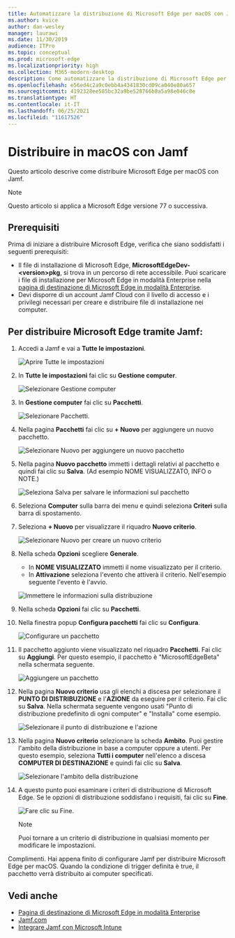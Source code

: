 ```yaml
---
title: Automatizzare la distribuzione di Microsoft Edge per macOS con Jamf
ms.author: kvice
author: dan-wesley
manager: laurawi
ms.date: 11/30/2019
audience: ITPro
ms.topic: conceptual
ms.prod: microsoft-edge
ms.localizationpriority: high
ms.collection: M365-modern-desktop
description: Come automatizzare la distribuzione di Microsoft Edge per macOS con Jamf.
ms.openlocfilehash: e56ed4c2a9c0ebb4a4341830cd09ca040e80a657
ms.sourcegitcommit: 4192328ee585bc32a9be528766b8a5a98e046c8e
ms.translationtype: HT
ms.contentlocale: it-IT
ms.lasthandoff: 06/25/2021
ms.locfileid: "11617526"
---
```

# <a name="deploy-to-macos-with-jamf"></a>Distribuire in macOS con Jamf

Questo articolo descrive come distribuire Microsoft Edge per macOS con Jamf.

> [!NOTE]
> Questo articolo si applica a Microsoft Edge versione 77 o successiva.

## <a name="prerequisites"></a>Prerequisiti

Prima di iniziare a distribuire Microsoft Edge, verifica che siano soddisfatti i seguenti prerequisiti:

- Il file di installazione di Microsoft Edge, **MicrosoftEdgeDev-\<version\>pkg**, si trova in un percorso di rete accessibile. Puoi scaricare i file di installazione per Microsoft Edge in modalità Enterprise nella [pagina di destinazione di Microsoft Edge in modalità Enterprise](https://aka.ms/EdgeEnterprise).
- Devi disporre di un account Jamf Cloud con il livello di accesso e i privilegi necessari per creare e distribuire file di installazione nei computer.

## <a name="to-deploy-microsoft-edge-using-jamf"></a>Per distribuire Microsoft Edge tramite Jamf:

1. Accedi a Jamf e vai a **Tutte le impostazioni**.

    ![Aprire Tutte le impostazioni](./media/mac-deploy/jamf-dash-main-open-settings.png)

2. In **Tutte le impostazioni** fai clic su **Gestione computer**.

    ![Selezionare Gestione computer](./media/mac-deploy/jamf-all-settings-computer-mgmt.png)

3. In **Gestione computer** fai clic su **Pacchetti**.

    ![Selezionare Pacchetti.](./media/mac-deploy/jamf-all-settings-computer-mgmt-pkgs.png)

4. Nella pagina **Pacchetti** fai clic su **+ Nuovo** per aggiungere un nuovo pacchetto.

    ![Selezionare Nuovo per aggiungere un nuovo pacchetto](./media/mac-deploy/jamf-all-settings-computer-mgmt-new-pkg.png)

5. Nella pagina **Nuovo pacchetto** immetti i dettagli relativi al pacchetto e quindi fai clic su **Salva**. (Ad esempio NOME VISUALIZZATO, INFO o NOTE.)

    ![Seleziona Salva per salvare le informazioni sul pacchetto](./media/mac-deploy/jamf-all-settings-computer-mgmt-save-pkg-info.png)

6. Seleziona **Computer** sulla barra dei menu e quindi seleziona **Criteri** sulla barra di spostamento.

7. Seleziona **+ Nuovo** per visualizzare il riquadro **Nuovo criterio**.

    ![Selezionare Nuovo per creare un nuovo criterio](./media/mac-deploy/jamf-all-settings-computer-new-policy.png)

8. Nella scheda **Opzioni** scegliere **Generale**.

    - In **NOME VISUALIZZATO** immetti il nome visualizzato per il criterio.
    - In **Attivazione** seleziona l'evento che attiverà il criterio. Nell'esempio seguente l'evento è l'avvio.

    ![Immettere le informazioni sulla distribuzione](./media/mac-deploy/jamf-all-settings-computer-cfg-policy.png)

9. Nella scheda **Opzioni** fai clic su **Pacchetti**.

10. Nella finestra popup **Configura pacchetti** fai clic su **Configura**.

    ![Configurare un pacchetto](./media/mac-deploy/jamf-all-settings-computer-policy-pkg-configure.png)

11. Il pacchetto aggiunto viene visualizzato nel riquadro **Pacchetti**. Fai clic su **Aggiungi**. Per questo esempio, il pacchetto è "MicrosoftEdgeBeta" nella schermata seguente.

    ![Aggiungere un pacchetto](./media/mac-deploy/jamf-all-settings-computer-policy-pkg-add-beta.png)

12. Nella pagina **Nuovo criterio** usa gli elenchi a discesa per selezionare il **PUNTO DI DISTRIBUZIONE** e l'**AZIONE** da eseguire per il criterio. Fai clic su **Salva**. Nella schermata seguente vengono usati "Punto di distribuzione predefinito di ogni computer" e "Installa" come esempio.

    ![Selezionare il punto di distribuzione e l'azione](./media/mac-deploy/jamf-all-settings-computer-mgmt-pkg-cfg-distro.png)

13. Nella pagina **Nuovo criterio** selezionare la scheda **Ambito**. Puoi gestire l'ambito della distribuzione in base a computer oppure a utenti. Per questo esempio, seleziona **Tutti i computer** nell'elenco a discesa **COMPUTER DI DESTINAZIONE** e quindi fai clic su **Salva**.

    ![Selezionare l'ambito della distribuzione](./media/mac-deploy/jamf-all-settings-computer-mgmt-add-target.png)

14. A questo punto puoi esaminare i criteri di distribuzione di Microsoft Edge. Se le opzioni di distribuzione soddisfano i requisiti, fai clic su **Fine**.

    ![Fare clic su Fine.](./media/mac-deploy/jamf-all-settings-computer-mgmt-finish-add-deployment.png)

    > [!NOTE]
    > Puoi tornare a un criterio di distribuzione in qualsiasi momento per modificare le impostazioni.

Complimenti. Hai appena finito di configurare Jamf per distribuire Microsoft Edge per macOS. Quando la condizione di trigger definita è true, il pacchetto verrà distribuito ai computer specificati.

## <a name="see-also"></a>Vedi anche

- [Pagina di destinazione di Microsoft Edge in modalità Enterprise](https://aka.ms/EdgeEnterprise)
- [Jamf.com](https://www.jamf.com/)
- [Integrare Jamf con Microsoft Intune](/intune/conditional-access-integrate-jamf)